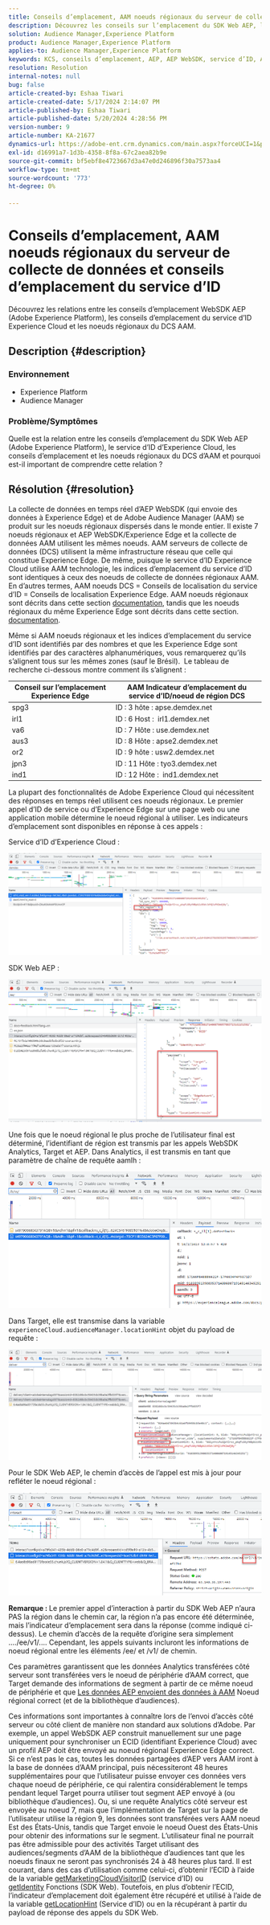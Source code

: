 ```yaml
---
title: Conseils d’emplacement, AAM noeuds régionaux du serveur de collecte de données et conseils d’emplacement du service d’ID
description: Découvrez les conseils sur l’emplacement du SDK Web AEP, les conseils sur l’emplacement du service d’ID Experience Cloud et les noeuds régionaux AAM DCS.
solution: Audience Manager,Experience Platform
product: Audience Manager,Experience Platform
applies-to: Audience Manager,Experience Platform
keywords: KCS, conseils d’emplacement, AEP, AEP WebSDK, service d’ID, AAM, DCS, noeuds régionaux
resolution: Resolution
internal-notes: null
bug: false
article-created-by: Eshaa Tiwari
article-created-date: 5/17/2024 2:14:07 PM
article-published-by: Eshaa Tiwari
article-published-date: 5/20/2024 4:28:56 PM
version-number: 9
article-number: KA-21677
dynamics-url: https://adobe-ent.crm.dynamics.com/main.aspx?forceUCI=1&pagetype=entityrecord&etn=knowledgearticle&id=1ae7f2b3-5714-ef11-9f89-000d3a5c0892
exl-id: d16991a7-1d3b-4358-8f8a-67c2aea82b9e
source-git-commit: bf5ebf8e4723667d3a47e0d246896f30a7573aa4
workflow-type: tm+mt
source-wordcount: '773'
ht-degree: 0%

---
```


# Conseils d’emplacement, AAM noeuds régionaux du serveur de collecte de données et conseils d’emplacement du service d’ID


Découvrez les relations entre les conseils d’emplacement WebSDK AEP (Adobe Experience Platform), les conseils d’emplacement du service d’ID Experience Cloud et les noeuds régionaux du DCS AAM.

## Description {#description}


### <b>Environnement</b>

- Experience Platform
- Audience Manager


### Problème/Symptômes

Quelle est la relation entre les conseils d’emplacement du SDK Web AEP (Adobe Experience Platform), le service d’ID d’Experience Cloud, les conseils d’emplacement et les noeuds régionaux du DCS d’AAM et pourquoi est-il important de comprendre cette relation ?


## Résolution {#resolution}


La collecte de données en temps réel d’AEP WebSDK (qui envoie des données à Experience Edge) et de Adobe Audience Manager (AAM) se produit sur les noeuds régionaux dispersés dans le monde entier. Il existe 7 noeuds régionaux et AEP WebSDK/Experience Edge et la collecte de données AAM utilisent les mêmes noeuds. AAM serveurs de collecte de données (DCS) utilisent la même infrastructure réseau que celle qui constitue Experience Edge. De même, puisque le service d’ID Experience Cloud utilise AAM technologie, les indices d’emplacement du service d’ID sont identiques à ceux des noeuds de collecte de données régionaux AAM. En d’autres termes, AAM noeuds DCS = Conseils de localisation du service d’ID = Conseils de localisation Experience Edge. AAM noeuds régionaux sont décrits dans cette section [documentation](https://experienceleague.adobe.com/docs/audience-manager/user-guide/api-and-sdk-code/dcs/dcs-api-reference/dcs-regions.html?lang=en), tandis que les noeuds régionaux du même Experience Edge sont décrits dans cette section. [documentation](https://experienceleague.adobe.com/docs/experience-platform/edge-network-server-api/location-hints.html?lang=en).

Même si AAM noeuds régionaux et les indices d’emplacement du service d’ID sont identifiés par des nombres et que les Experience Edge sont identifiés par des caractères alphanumériques, vous remarquerez qu’ils s’alignent tous sur les mêmes zones (sauf le Brésil).  Le tableau de recherche ci-dessous montre comment ils s’alignent :


| Conseil sur l’emplacement Experience Edge | AAM Indicateur d’emplacement du service d’ID/noeud de région DCS |
| --- | --- |
| spg3 | ID : 3 hôte : apse.demdex.net |
| irl1 | ID : 6 Host :  irl1.demdex.net |
| va6 | ID : 7 Hôte : use.demdex.net |
| aus3 | ID : 8 Hôte : apse2.demdex.net |
| or2 | ID : 9 hôte : usw2.demdex.net |
| jpn3 | ID : 11 Hôte : tyo3.demdex.net |
| ind1 | ID : 12 Hôte :  ind1.demdex.net |


La plupart des fonctionnalités de Adobe Experience Cloud qui nécessitent des réponses en temps réel utilisent ces noeuds régionaux. Le premier appel d’ID de service ou d’Experience Edge sur une page web ou une application mobile détermine le noeud régional à utiliser. Les indicateurs d’emplacement sont disponibles en réponse à ces appels :

Service d’ID d’Experience Cloud :

![](assets/e80a1235-77bf-ed11-83ff-6045bd006239.png)



SDK Web AEP :

![](assets/8f50cbb3-75bf-ed11-83ff-6045bd006239.png)

Une fois que le noeud régional le plus proche de l’utilisateur final est déterminé, l’identifiant de région est transmis par les appels WebSDK Analytics, Target et AEP. Dans Analytics, il est transmis en tant que paramètre de chaîne de requête aamlh :

![](assets/33af14ff-77bf-ed11-83ff-6045bd006239.png)

Dans Target, elle est transmise dans la variable `experienceCloud.audienceManager.locationHint` objet du payload de requête :

![](assets/dce94437-78bf-ed11-83ff-6045bd006239.png)

Pour le SDK Web AEP, le chemin d’accès de l’appel est mis à jour pour refléter le noeud régional :

![](assets/8245a050-79bf-ed11-83ff-6045bd006239.png)

<b>Remarque : </b>Le premier appel d’interaction à partir du SDK Web AEP n’aura PAS la région dans le chemin car, la région n’a pas encore été déterminée, mais l’indicateur d’emplacement sera dans la réponse (comme indiqué ci-dessus). Le chemin d’accès de la requête d’origine sera simplement ..../ee/v1/.... Cependant, les appels suivants incluront les informations de noeud régional entre les éléments /ee/ et /v1/ de chemin.

Ces paramètres garantissent que les données Analytics transférées côté serveur sont transférées vers le noeud de périphérie d’AAM correct, que Target demande des informations de segment à partir de ce même noeud de périphérie et que [Les données AEP envoient des données à AAM](https://experienceleague.adobe.com/docs/audience-manager/user-guide/implementation-integration-guides/integration-experience-platform/aam-aep-audience-sharing.html?lang=en) Noeud régional correct (et de la bibliothèque d’audiences).

Ces informations sont importantes à connaître lors de l’envoi d’accès côté serveur ou côté client de manière non standard aux solutions d’Adobe. Par exemple, un appel WebSDK AEP construit manuellement sur une page uniquement pour synchroniser un ECID (identifiant Experience Cloud) avec un profil AEP doit être envoyé au noeud régional Experience Edge correct. Si ce n’est pas le cas, toutes les données partagées d’AEP vers AAM iront à la base de données d’AAM principal, puis nécessiteront 48 heures supplémentaires pour que l’utilisateur puisse envoyer ces données vers chaque noeud de périphérie, ce qui ralentira considérablement le temps pendant lequel Target pourra utiliser tout segment AEP envoyé à (ou bibliothèque d’audiences). Ou, si une requête Analytics côté serveur est envoyée au noeud 7, mais que l’implémentation de Target sur la page de l’utilisateur utilise la région 9, les données sont transférées vers AAM noeud Est des États-Unis, tandis que Target envoie le noeud Ouest des États-Unis pour obtenir des informations sur le segment. L’utilisateur final ne pourrait pas être admissible pour des activités Target utilisant des audiences/segments d’AAM de la bibliothèque d’audiences tant que les noeuds finaux ne seront pas synchronisés 24 à 48 heures plus tard. Il est courant, dans des cas d’utilisation comme celui-ci, d’obtenir l’ECID à l’aide de la variable [getMarketingCloudVisitorID](https://experienceleague.adobe.com/docs/id-service/using/id-service-api/methods/getmcvid.html?lang=en) (service d’ID) ou [getIdentity](https://experienceleague.adobe.com/docs/experience-platform/edge/extension/accessing-the-ecid.html?lang=en) Fonctions (SDK Web). Toutefois, en plus d’obtenir l’ECID, l’indicateur d’emplacement doit également être récupéré et utilisé à l’aide de la variable [getLocationHint](https://experienceleague.adobe.com/docs/id-service/using/id-service-api/methods/getlocationhint.html?lang=en) (Service d’ID) ou en la récupérant à partir du payload de réponse des appels du SDK Web.
